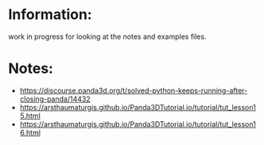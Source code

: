 
# Information:
 work in progress for looking at the notes and examples files.





# Notes:
 * https://discourse.panda3d.org/t/solved-python-keeps-running-after-closing-panda/14432
 * https://arsthaumaturgis.github.io/Panda3DTutorial.io/tutorial/tut_lesson15.html
 * https://arsthaumaturgis.github.io/Panda3DTutorial.io/tutorial/tut_lesson16.html



















